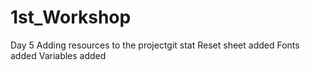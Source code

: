 # 1st_Workshop
Day 5
Adding resources to the projectgit stat
Reset sheet added
Fonts added
Variables added